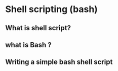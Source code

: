 # Shell scripting (bash)

## What is shell script?

## what is Bash ?


## Writing a simple bash shell script
